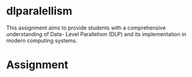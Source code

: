 # dlparalellism
This assignment aims to provide students with a comprehensive understanding of Data- Level Parallelism (DLP) and its implementation in modern computing systems. 
# Assignment